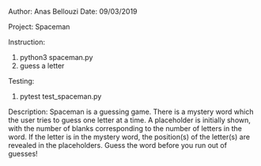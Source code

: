 Author: Anas Bellouzi
Date: 09/03/2019

Project: Spaceman

Instruction:
1. python3 spaceman.py
2. guess a letter

Testing:
1. pytest test_spaceman.py

Description: Spaceman is a guessing game. There is a mystery word which the user tries to guess one letter at a time. A placeholder is initially shown, with the number of blanks corresponding to the number of letters in the word. If the letter is in the mystery word, the position(s) of the letter(s) are revealed in the placeholders. Guess the word before you run out of guesses!

